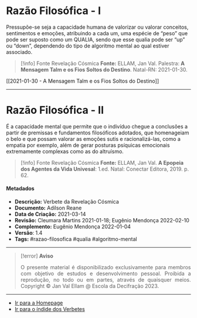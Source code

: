 # Razão Filosófica - I

Pressupõe-se seja a capacidade humana de valorizar ou valorar conceitos, sentimentos e emoções, atribuindo a cada um, uma espécie de “peso” que pode ser suposto como um QUALIA, sendo que esse qualia pode ser “up” ou “down”, dependendo do tipo de algoritmo mental ao qual estiver associado.

> [!info] Fonte Revelação Cósmica
>**Fonte:** ELLAM, Jan Val. Palestra: **A Mensagem Talm e os Fios Soltos do Destino**. Natal-RN: 2021-01-30.

[[2021-01-30 - A Mensagem Talm e os Fios Soltos do Destino]]

---
# Razão Filosófica - II

É a capacidade mental que permite que o indivíduo chegue a conclusões a partir de premissas e fundamentos filosóficos adotados, que homenageiam o belo e que possam valorar as emoções sutis e racionalizá-las, como a empatia por exemplo, além de gerar posturas psíquicas emocionais extremamente complexas como as do altruísmo. 

> [!info] Fonte Revelação Cósmica
> **Fonte:** ELLAM, Jan Val. **A Epopeia dos Agentes da Vida Univesal**: 1.ed. Natal: Conectar Editora, 2019. p. 62.

#### Metadados

- **Descrição:** Verbete da Revelação Cósmica
- **Documento:** Adilson Reane
- **Data de Criação:** 2021-03-14
- **Revisão:** Cleumara Martins 2021-01-18; Eugênio Mendonça 2022-02-10
- **Complemento:** Eugênio Mendonça 2022-01-04
- **Versão**: 1.4
- **Tags:**  #razao-filosofica #qualia #algoritmo-mental

---
> [!error] **Aviso**
> <p align="justify">O presente material é disponibilizado exclusivamente para membros com objetivo de estudos e desenvolvimento pessoal. Proibida a reprodução, no todo ou em partes, através de quaisquer meios. Copyright © Jan Val Ellam @ Escola da Decifração 2023. </p>

---
- [Ir para a Homepage](Homepage.canvas)
- [Ir para o índide dos Verbetes](ÍNDIDE%20GERAL%20DOS%20VERBETES.canvas)